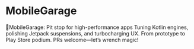 # MobileGarage
🔧MobileGarage: Pit stop for high-performance apps Tuning Kotlin engines, polishing Jetpack suspensions, and turbocharging UX. From prototype to Play Store podium. PRs welcome—let’s wrench magic!
